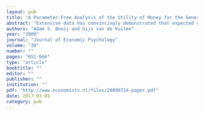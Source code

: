 ```yaml
---
layout: pub
title: "A Parameter-Free Analysis of the Utility of Money for the General Population under Prospect Theory"
abstract: "Extensive data has convincingly demonstrated that expected utility, the reigning economic theory of rational decision making, fails descriptively. This descriptive failure casts doubt on the validity of classical utility measurements. Prospect theory can better explain choice behaviour because it makes the plausible assumption that risk attitudes are not only driven by sensitivity towards outcomes (utility curvature), but also by sensitivity towards probabilities (probability weighting), and by sensitivity towards whether outcomes are above or below a reference point (loss aversion). This paper presents an experiment that completely measures the utility- and loss aversion component of risk attitudes, using a representative sample of N = 1932 respondents from the general public, in a parameter-free way. This study thereby provides the first measurement of the utility of money for the general population that is valid under (cumulative) prospect theory, does not depend on prior assumptions about the underlying functional form of utility, is externally valid, and does not rule out heterogeneity of individual preferences. The results confirm the concave-convex pattern of utility as predicted by prospect theory, suggest that utility curvature is less pronounced than suggested by classical utility measurements, and show that women are significantly more loss averse than men."
authors: "Adam S. Booij and Gijs van de Kuilen"
year: "2009"
journal: "Journal of Economic Psychology"
volume: "30"
number: ""
pages: "651-666"
type: "article"
booktitle: ""
editor: ""
publisher: ""
institution: ""
pdf: "http://www.economists.nl/files/20090724-paper.pdf"
date: 2017-03-05
category: pub
---
```

